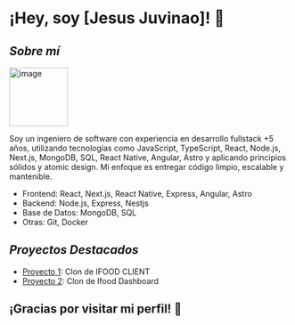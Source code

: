 # ¡Hey, soy [Jesus Juvinao]! 👋

## *Sobre mí*
<img width="105" alt="image" src="https://github.com/Jesus123780/Jesus123780/assets/53837840/3e39f575-8a21-4b23-9183-cd46f0493564">

Soy un ingeniero de software con experiencia en desarrollo fullstack +5 años,  utilizando tecnologías como JavaScript, TypeScript, React, Node.js, Next.js, MongoDB, SQL, React Native, Angular, Astro y aplicando principios sólidos y atomic design. Mi enfoque es entregar código limpio, escalable y mantenible.

- Frontend: React, Next.js, React Native, Express, Angular, Astro  
- Backend: Node.js, Express, Nestjs
- Base de Datos: MongoDB, SQL
- Otras: Git, Docker

## *Proyectos Destacados*

- [Proyecto 1]((https://eatsy-client.vercel.app/)): Clon de IFOOD CLIENT
- [Proyecto 2](https://app-foodi-store.vercel.app/): Clon de Ifood Dashboard

## ¡Gracias por visitar mi perfil! 🚀
